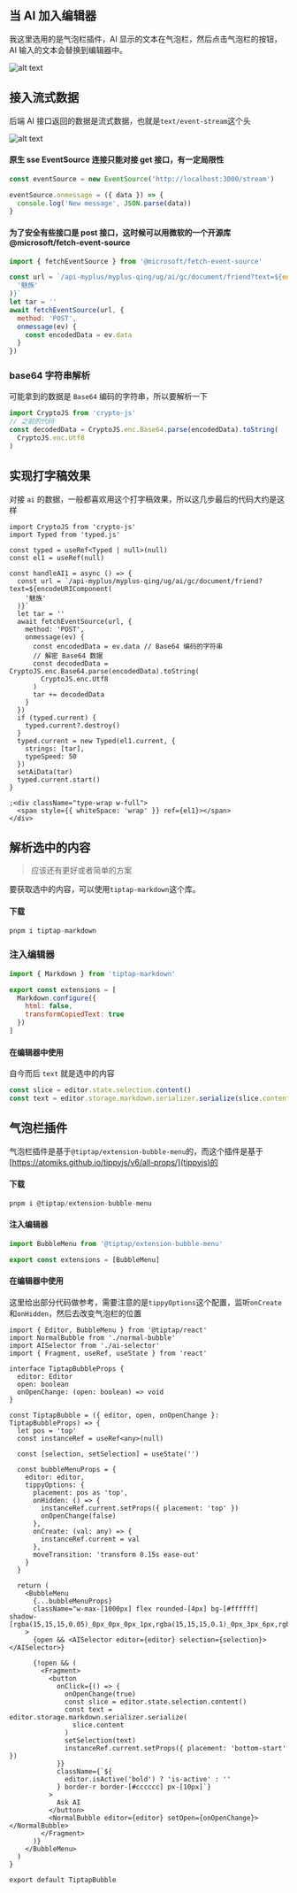 ## 当 AI 加入编辑器

我这里选用的是气泡栏插件，AI 显示的文本在气泡栏，然后点击气泡栏的按钮，AI 输入的文本会替换到编辑器中。

![alt text](kfc.gif)

## 接入流式数据

后端 AI 接口返回的数据是流式数据，也就是`text/event-stream`这个头

![alt text](image-21.png)

#### 原生 sse EventSource 连接只能对接 get 接口，有一定局限性

```js
const eventSource = new EventSource('http://localhost:3000/stream')

eventSource.onmessage = ({ data }) => {
  console.log('New message', JSON.parse(data))
}
```

#### 为了安全有些接口是 post 接口，这时候可以用微软的一个开源库@microsoft/fetch-event-source

```js
import { fetchEventSource } from '@microsoft/fetch-event-source'

const url = `/api-myplus/myplus-qing/ug/ai/gc/document/friend?text=${encodeURIComponent(
  '魅族'
)}`
let tar = ''
await fetchEventSource(url, {
  method: 'POST',
  onmessage(ev) {
    const encodedData = ev.data
  }
})
```

### base64 字符串解析

可能拿到的数据是 `Base64` 编码的字符串，所以要解析一下

```js
import CryptoJS from 'crypto-js'
// 之前的代码
const decodedData = CryptoJS.enc.Base64.parse(encodedData).toString(
  CryptoJS.enc.Utf8
)
```

## 实现打字稿效果

对接 `ai` 的数据，一般都喜欢用这个打字稿效果，所以这几步最后的代码大约是这样

```tsx s
import CryptoJS from 'crypto-js'
import Typed from 'typed.js'

const typed = useRef<Typed | null>(null)
const el1 = useRef(null)

const handleAI1 = async () => {
  const url = `/api-myplus/myplus-qing/ug/ai/gc/document/friend?text=${encodeURIComponent(
    '魅族'
  )}`
  let tar = ''
  await fetchEventSource(url, {
    method: 'POST',
    onmessage(ev) {
      const encodedData = ev.data // Base64 编码的字符串
      // 解密 Base64 数据
      const decodedData = CryptoJS.enc.Base64.parse(encodedData).toString(
        CryptoJS.enc.Utf8
      )
      tar += decodedData
    }
  })
  if (typed.current) {
    typed.current?.destroy()
  }
  typed.current = new Typed(el1.current, {
    strings: [tar],
    typeSpeed: 50
  })
  setAiData(tar)
  typed.current.start()
}

;<div className="type-wrap w-full">
  <span style={{ whiteSpace: 'wrap' }} ref={el1}></span>
</div>
```

## 解析选中的内容

> 应该还有更好或者简单的方案

要获取选中的内容，可以使用`tiptap-markdown`这个库。

#### 下载

```js
pnpm i tiptap-markdown
```

### 注入编辑器

```js
import { Markdown } from 'tiptap-markdown'

export const extensions = [
  Markdown.configure({
    html: false,
    transformCopiedText: true
  })
]
```

#### 在编辑器中使用

自今而后 `text` 就是选中的内容

```js
const slice = editor.state.selection.content()
const text = editor.storage.markdown.serializer.serialize(slice.content)
```

## 气泡栏插件

气泡栏插件是基于`@tiptap/extension-bubble-menu`的，而这个插件是基于[https://atomiks.github.io/tippyjs/v6/all-props/](tippyjs)的

#### 下载

```js
pnpm i @tiptap/extension-bubble-menu
```

#### 注入编辑器

```js
import BubbleMenu from '@tiptap/extension-bubble-menu'

export const extensions = [BubbleMenu]
```

#### 在编辑器中使用

这里给出部分代码做参考，需要注意的是`tippyOptions`这个配置，监听`onCreate`和`onHidden`，然后去改变气泡栏的位置

```tsx
import { Editor, BubbleMenu } from '@tiptap/react'
import NormalBubble from './normal-bubble'
import AISelector from './ai-selector'
import { Fragment, useRef, useState } from 'react'

interface TiptapBubbleProps {
  editor: Editor
  open: boolean
  onOpenChange: (open: boolean) => void
}

const TiptapBubble = ({ editor, open, onOpenChange }: TiptapBubbleProps) => {
  let pos = 'top'
  const instanceRef = useRef<any>(null)

  const [selection, setSelection] = useState('')

  const bubbleMenuProps = {
    editor: editor,
    tippyOptions: {
      placement: pos as 'top',
      onHidden: () => {
        instanceRef.current.setProps({ placement: 'top' })
        onOpenChange(false)
      },
      onCreate: (val: any) => {
        instanceRef.current = val
      },
      moveTransition: 'transform 0.15s ease-out'
    }
  }

  return (
    <BubbleMenu
      {...bubbleMenuProps}
      className="w-max-[1000px] flex rounded-[4px] bg-[#ffffff] shadow-[rgba(15,15,15,0.05)_0px_0px_0px_1px,rgba(15,15,15,0.1)_0px_3px_6px,rgba(15,15,15,0.2)_0px_9px_24px]"
    >
      {open && <AISelector editor={editor} selection={selection}></AISelector>}

      {!open && (
        <Fragment>
          <button
            onClick={() => {
              onOpenChange(true)
              const slice = editor.state.selection.content()
              const text = editor.storage.markdown.serializer.serialize(
                slice.content
              )
              setSelection(text)
              instanceRef.current.setProps({ placement: 'bottom-start' })
            }}
            className={`${
              editor.isActive('bold') ? 'is-active' : ''
            } border-r border-[#cccccc] px-[10px]`}
          >
            Ask AI
          </button>
          <NormalBubble editor={editor} setOpen={onOpenChange}></NormalBubble>
        </Fragment>
      )}
    </BubbleMenu>
  )
}

export default TiptapBubble
```
